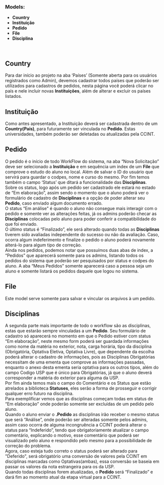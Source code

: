 ### Models:

- <b>Country</b>
- <b>Instituição</b>
- <b>Pedido</b>
- <b>File</b>
- <b>Disciplina</b>
<br>

## Country
Para dar início ao projeto na aba ‘Países’ (Somente aberta para os usuários registrados como Admin), devemos cadastrar todos países que poderão ser utilizados para cadastros de pedidos, nesta página você poderá clicar no país e nele incluir novas <b>Instituições</b>, além de alterar e excluir os países listados.<br>

## Instituição
Como antes apresentado, a Instituição deverá ser cadastrada dentro de um <b>Country(País)</b>, para futuramente ser vinculada no <b>Pedido</b>. Estas universidades, também poderão ser deletadas ou atualizadas pela CCINT.<br>
  
## Pedido
O pedido é o início de todo WorkFlow do sistema, na aba “Nova Solicitação” deve ser selecionado a <b>Instituição</b> e em sequência um index de um <b>File</b> que comprove o estudo do aluno no local. Além de salvar o ID do usuário que servirá para guardar o codpes, nome e curso do mesmo. Por fim temos também o campo ‘Status’ que ditará a funcionalidade das <b>Disciplinas</b>.<br>
Sobre os status, logo após um pedido ser cadastrado ele estará no estado de “Em elaboração”, assim sendo o momento que o aluno poderá ver o formulário de cadastro de <b>Disciplinas</b> e a opção de poder alterar seu <b>Pedido</b>, caso enviado algum documento errado.<br>
O status “Em análise" é quando o aluno não consegue mais interagir com o pedido e somente ver as alterações feitas, já os admins poderão checar as <b>Disciplinas</b> colocadas pelo aluno para poder conferir a compatibilidade do que foi enviado.<br>
O último status é  “Finalizado”, ele será alterado quando todas as <b>Disciplinas</b> tiverem sido avaliadas independente do sucesso ou não da avaliação. Caso, ocorra algum indeferimento e finalize o pedido o aluno poderá novamente alterá-lo para algum tipo de correção.<br>
Ainda nos pedidos, podemos notar que possuímos duas abas de index, a “Pedidos” que aparecerá somente para os admins, listando todos os pedidos do sistema que poderão ser pesquisados por status e codpes do aluno. A aba “Meus Pedidos” somente aparecerá caso a pessoa seja um aluno e somente listará os pedidos daquele que logou no sistema.<br>

## File
Este model serve somente para salvar e vincular os arquivos à um pedido.<br>

## Disciplinas
A segunda parte mais importante de todo o workflow são as disciplinas, estas que estarão sempre vinculadas a um <b>Pedido</b>. Seu formulário de cadastro só aparecerá no momento em que o Pedido estiver com status “Em elaboração”, neste mesmo form poderá ser guardada informações como nome da matéria no exterior, nota, carga horária, tipo da disciplina (Obrigatória, Optativa Eletiva, Optativa Livre), que dependente da escolha poderá alterar o cadastro de informações, pois as Disciplinas Obrigatórias necessitam de uma ementa que comprove as informações passadas, enquanto o anexo desta ementa seria optativa para os outros tipos, além do campo Codigo USP que é único para Obrigatórias, já que o aluno deverá corresponder a matéria do exterior para alguma da USP.<br>
Por fim ainda temos mais o campo do Comentário e os Status que estão atrelados a biblioteca <b>Statuses</b>, eles serão a forma de prosseguir e corrigir qualquer erro futuro na disciplina.<br>
Para exemplificar vemos que as disciplinas começam todas em status de “Em elaboração” onde poderão somente ser excluídas de um pedido pelo aluno.<br>
Quando o aluno enviar o <b>.Pedido</b> as disciplinas irão receber o mesmo status que será “Análise”, onde poderão ser alteradas somente pelos admins, assim caso ocorra de alguma incongruência a CCINT poderá alterar o status para “Indeferido”, tendo que obrigatoriamente atualizar o campo comentário, explicando o motivo, esse comentário que poderá ser visualizado pelo aluno e respondido pelo mesmo para a possibilidade de correção do problema.<br>
Agora, caso esteja tudo correto o status poderá ser alterado para "Deferido", será obrigatório uma conversão de valores pela CCINT em disciplinas marcadas como Optativas(ambas), essa conversão se baseia em passar os valores da nota estrangeira para os da USP.<br>
Quando todas disciplinas forem atualizadas, o <b>Pedido</b> será “Finalizado” e dará fim ao momento atual da etapa virtual para a CCINT.
